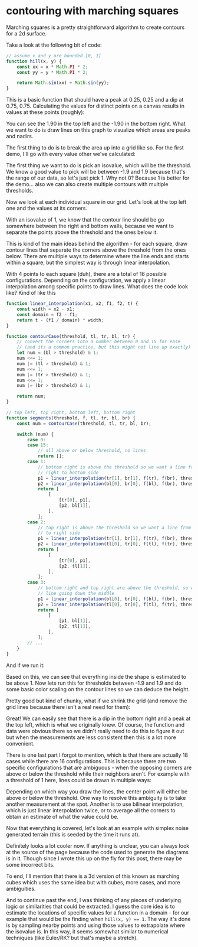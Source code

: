 # contouring with marching squares

<!-- markdownlint-disable no-inline-html no-space-in-emphasis code-block-style -->

<style>
    .template-body > canvas {
        width: 60%;
        aspect-ratio: 1/1;
        transform: translateX(30%);
    }
</style>

Marching squares is a pretty straightforward algorithm to create contours for a
2d surface.

Take a look at the following bit of code:

```js
// assume x and y are bounded [0, 1]
function hill(x, y) {
	const xx = x * Math.PI * 2;
	const yy = y * Math.PI * 2;

	return Math.sin(xx) + Math.sin(yy);
}
```

<script>
    function hill(x, y) {
        const xx = x * Math.PI * 2;
        const yy = y * Math.PI * 2;

        return Math.sin(xx) + Math.sin(yy);
    }
</script>

<script>
    function clearCanvas(id) {
        const canvas = document.getElementById(id);
        const ctx = canvas.getContext("2d");
        ctx.fillStyle = "#ffffff";
        ctx.fillRect(0, 0, canvas.width, canvas.height);
        ctx.fillStyle = ctx.strokeStyle = "#000000";

        return canvas;
    }
    function linear_interpolation(x1, x2, f1, f2, t) {
        const width = x2 - x1;
        const domain = f2 - f1;
        return (t - f1) / domain * width + x1;
    }

    function contourCase(threshold, f, tl, tr, bl, br) {
        let num = f(bl) > threshold & 1;
        num <<= 1;
        num |= f(tl) > threshold & 1;
        num <<= 1;
        num |= f(tr) > threshold & 1;
        num <<= 1;
        num |= f(br) > threshold & 1;

        return num;
    }

    // top left, top right, bottom left, bottom right
    function segments(threshold, f, tl, tr, bl, br) {
        const num = contourCase(threshold, f, tl, tr, bl, br);
        let p1, p2, p3, p4

        switch (num) {
            case 1:
            case 14:
                p1 = linear_interpolation(tr[1], br[1], f(tr), f(br), threshold);
                p2 = linear_interpolation(bl[0], br[0], f(bl), f(br), threshold);
                return [[[tr[0], p1], [p2, bl[1]]]];
            case 2:
            case 13:
                p1 = linear_interpolation(tr[1], br[1], f(tr), f(br), threshold);
                p2 = linear_interpolation(tl[0], tr[0], f(tl), f(tr), threshold);
                return [[[tr[0], p1], [p2, tl[1]]]];
            case 3:
            case 12:
                p1 = linear_interpolation(bl[0], br[0], f(bl), f(br), threshold);
                p2 = linear_interpolation(tl[0], tr[0], f(tl), f(tr), threshold);
                return [[[p1, bl[1]], [p2, tl[1]]]];
            case 4:
            case 11:
                p1 = linear_interpolation(tl[0], tr[0], f(tl), f(tr), threshold);
                p2 = linear_interpolation(tl[1], bl[1], f(tl), f(bl), threshold);
                return [[[p1, tl[1]], [tl[0], p2]]];
            case 5:
            case 10:
                const saddle =  (f(tl) + f(tr) + f(bl) + f(br)) / 4;
                if (saddle > threshold && f(tr) > threshold ||
                    saddle < threshold && f(tr) < threshold) {
                    p1 = linear_interpolation(tl[0], tr[0], f(tl), f(tr), threshold);
                    p2 = linear_interpolation(tl[1], bl[1], f(tl), f(bl), threshold);
                    p3 = linear_interpolation(tr[1], br[1], f(tr), f(br), threshold);
                    p4 = linear_interpolation(bl[0], br[0], f(bl), f(br), threshold);
                    return [[[tr[0], p1], [p2, bl[1]]],
                            [[p3, tl[1]], [tl[0], p4]]];
                } else {
                    p1 = linear_interpolation(tr[1], br[1], f(tr), f(br), threshold);
                    p2 = linear_interpolation(tl[0], tr[0], f(tl), f(tr), threshold);
                    p3 = linear_interpolation(tl[1], bl[1], f(tl), f(bl), threshold);
                    p4 = linear_interpolation(bl[0], br[0], f(bl), f(br), threshold);
                    return [[[tr[0], p1], [p2, tl[1]]],
                            [[tl[0], p3], [p4, bl[1]]]];
                }
            case 6:
            case 9:
                p1 = linear_interpolation(tl[1], bl[1], f(tl), f(bl), threshold);
                p2 = linear_interpolation(tr[1], br[1], f(tr), f(br), threshold);
                return [[[tl[0], p1], [tr[0], p2]]];
            case 7:
            case 8:
                p1 = linear_interpolation(tl[1], bl[1], f(tl), f(bl), threshold);
                p2 = linear_interpolation(bl[0], br[0], f(bl), f(br), threshold);
                return [[[tl[0], p1], [p2, bl[1]]]];
        }

        // 0 and 15
        return [];
    }

</script>

This is a basic function that should have a peak at 0.25, 0.25 and a dip at
0.75, 0.75. Calculating the values for distinct points on a canvas results in
values at these points (roughly):

<canvas id="measurements" width="1000" height="1000">
</canvas>
<script type="module">
    const canvas = clearCanvas("measurements");
    const ctx = canvas.getContext("2d");

    for (let i = 0; i <= 1; i += 0.1) {
        for (let j = 0; j <= 1; j += 0.1) {
            const val = hill(i, j).toFixed(2);
            ctx.font = `${canvas.width / 50}px monospace`;
            ctx.textAlign = i === 0
                ? "left"
                : i > 0.9
                ? "right"
                : "center";
            ctx.textBaseline = j === 0
                ? "top"
                : j > 0.9
                ? "bottom"
                : "middle";
            ctx.fillText(val, i * canvas.width, j * canvas.height);
        }
    }

</script>

You can see the 1.90 in the top left and the -1.90 in the bottom right. What we
want to do is draw lines on this graph to visualize which areas are peaks and
nadirs.

The first thing to do is to break the area up into a grid like so. For the first
demo, I'll go with every value other we've calculated:

<canvas id="gridded" width="1000" height="1000">
</canvas>
<script type="module">
    const canvas = clearCanvas("gridded");
    const ctx = canvas.getContext("2d");

    for (let i = 0; i <= 1; i += 0.2) {
        const w = Math.max(0, i * canvas.width - 1);
        ctx.fillRect(w, 0, 1, canvas.height);
    }
    for (let j = 0; j <= 1; j += 0.2) {
        const h = Math.max(0, j * canvas.height - 1);
        ctx.fillRect(0, h, canvas.width, 1);
    }

</script>

The first thing we want to do is pick an isovalue, which will be the threshold.
We know a good value to pick will be between -1.9 and 1.9 because that's the
range of our data, so let's just pick 1. Why not 0? Because 1 is better for the
demo... also we can also create multiple contours with multiple thresholds.

Now we look at each individual square in our grid. Let's look at the top left
one and the values at its corners.

<canvas id="top-left-square" width="1000" height="1000">
</canvas>
<script type="module">
    const canvas = clearCanvas("top-left-square");
    const ctx = canvas.getContext("2d");
    ctx.font = `${canvas.width / 35}px monospace`;
    ctx.textAlign = "center";
    ctx.fillText(
        `hill(0, 0)=${hill(0, 0).toFixed(2)}`,
        canvas.width * 0.3,
        canvas.height * 0.3 - 5,
    );
    ctx.fillText(
        `hill(0.2, 0)=${hill(0.2, 0).toFixed(2)}`,
        canvas.width * 0.7,
        canvas.height * 0.3 - 5,
    );
    ctx.textBaseline = "top";
    ctx.fillText(
        `hill(0, 0.2)=${hill(0, 0.2).toFixed(2)}`,
        canvas.width * 0.3,
        canvas.height * 0.7 + 5,
    );
    ctx.fillText(
        `hill(0.2, 0.2)=${hill(0.2, 0.2).toFixed(2)}`,
        canvas.width * 0.7,
        canvas.height * 0.7 + 5,
    );

    ctx.fillRect(
        canvas.width * 0.3,
        canvas.height * 0.3,
        canvas.width * 0.4,
        1,
    );
    ctx.fillRect(
        canvas.width * 0.3,
        canvas.height * 0.3,
        1,
        canvas.height * 0.4,
    );
    ctx.fillRect(
        canvas.width * 0.3,
        canvas.height * 0.7,
        canvas.width * 0.4,
        1,
    );
    ctx.fillRect(
        canvas.width * 0.7,
        canvas.height * 0.3,
        1,
        canvas.height * 0.4,
    );

</script>

With an isovalue of 1, we know that the contour line should be go somewhere
between the right and bottom walls, because we want to separate the points above
the threshold and the ones below it.

This is kind of the main ideas behind the algorithm - for each square, draw
contour lines that separate the corners above the threshold from the ones below.
There are multiple ways to determine where the line ends and starts within a
square, but the simplest way is through linear interpolation.

<canvas id="top-left-square-2" width="1000" height="1000">
</canvas>
<script type="module">
    const canvas = clearCanvas("top-left-square-2");
    const ctx = canvas.getContext("2d");
    ctx.font = `${canvas.width / 35}px monospace`;
    ctx.textAlign = "center";
    ctx.fillText(
        hill(0, 0).toFixed(2),
        canvas.width * 0.3,
        canvas.height * 0.3 - 5,
    );
    ctx.textBaseline = "top";
    ctx.fillText(
        hill(0, 0.2).toFixed(2),
        canvas.width * 0.3,
        canvas.height * 0.7 + 5,
    );

    ctx.fillRect(
        canvas.width * 0.3,
        canvas.height * 0.3,
        canvas.width * 0.4,
        1,
    );
    ctx.fillRect(
        canvas.width * 0.3,
        canvas.height * 0.3,
        1,
        canvas.height * 0.4,
    );
    ctx.fillRect(
        canvas.width * 0.3,
        canvas.height * 0.7,
        canvas.width * 0.4,
        1,
    );
    ctx.fillRect(
        canvas.width * 0.7,
        canvas.height * 0.3,
        1,
        canvas.height * 0.4,
    );

    ctx.textAlign = "left";
    ctx.textBaseline = "middle";
    for (let i = 0; i <= 1; i += 0.1) {
        ctx.fillText(
            (0.95 + 0.95 * i).toFixed(2),
            canvas.width * 0.7 + 25,
            canvas.height * 0.3 + canvas.height * 0.4 * i,
        );
        ctx.fillRect(
            canvas.width * 0.7,
            canvas.height * 0.3 + canvas.height * 0.4 * i,
            20,
            1
        );

    }

    ctx.beginPath();
    ctx.moveTo(
        canvas.width * 0.7,
        canvas.height * 0.3 + canvas.height * 0.4 * (0.05 / 0.95)
    );
    ctx.lineTo(
        canvas.width * 0.3 + canvas.width * 0.4 * (0.05 / 0.95),
        canvas.height * 0.7,
    );
    ctx.stroke();

</script>

With 4 points to each square (duh), there are a total of 16 possible
configurations. Depending on the configuration, we apply a linear interpolation
among specific points to draw lines. What does the code look like? Kind of like
this

```js
function linear_interpolation(x1, x2, f1, f2, t) {
	const width = x2 - x1;
	const domain = f2 - f1;
	return t - (f1 / domain) * width;
}

function contourCase(threshold, tl, tr, bl, tr) {
	// convert the corners into a number between 0 and 15 for ease
	// (and its a common practice, but this might not line up exactly)
	let num = (bl > threshold) & 1;
	num <<= 1;
	num |= (tl > threshold) & 1;
	num <<= 1;
	num |= (tr > threshold) & 1;
	num <<= 1;
	num |= (br > threshold) & 1;

	return num;
}

// top left, top right, bottom left, bottom right
function segments(threshold, f, tl, tr, bl, br) {
	const num = contourCase(threshold, tl, tr, bl, br);

	switch (num) {
		case 0:
		case 15:
			// all above or below threshold, no lines
			return [];
		case 1:
			// bottom right is above the threshold so we want a line from the
			// right to bottom side
			p1 = linear_interpolation(tr[1], br[1], f(tr), f(br), threshold);
			p2 = linear_interpolation(bl[0], br[0], f(bl), f(br), threshold);
			return [
				[
					[tr[0], p1],
					[p2, bl[1]],
				],
			];
		case 2:
			// top right is above the threshold so we want a line from the top
			// to right side
			p1 = linear_interpolation(tr[1], br[1], f(tr), f(br), threshold);
			p2 = linear_interpolation(tl[0], tr[0], f(tl), f(tr), threshold);
			return [
				[
					[tr[0], p1],
					[p2, tl[1]],
				],
			];
		case 3:
			// bottom right and top right are above the threshold, so we want a
			// line going down the middle
			p1 = linear_interpolation(bl[0], br[0], f(bl), f(br), threshold);
			p2 = linear_interpolation(tl[0], tr[0], f(tl), f(tr), threshold);
			return [
				[
					[p1, bl[1]],
					[p2, tl[1]],
				],
			];
		// ...
	}
}
```

And if we run it:

<canvas id="contoured-1" width="1000" height="1000">
</canvas>
<script type="module">
    const canvas = clearCanvas("contoured-1");
    const ctx = canvas.getContext("2d");

    for (let i = 0; i <= 1; i += 0.2) {
        const w = Math.max(0, i * canvas.width - 1);
        ctx.fillRect(w, 0, 1, canvas.height);
    }

    for (let j = 0; j <= 1; j += 0.2) {
        const h = Math.max(0, j * canvas.height - 1);
        ctx.fillRect(0, h, canvas.width, 1);
    }

    for (let i = 0; i < 1; i += 0.2) {
        for (let j = 0; j < 1; j += 0.2) {
            const lines = segments(
                1,
                p => hill(p[0], p[1]),
                [i, j],
                [i + 0.2, j],
                [i, j + 0.2],
                [i + 0.2, j + 0.2],
            );
            for (const [start, end] of lines) {
                ctx.beginPath();
                ctx.moveTo(canvas.width * start[0], canvas.height * start[1]);
                ctx.lineTo(canvas.width * end[0], canvas.height * end[1]);
                ctx.stroke();
            }
        }
    }

</script>

Based on this, we can see that everything inside the shape is estimated to be
above 1. Now lets run this for thresholds between -1.9 and 1.9 and do some basic
color scaling on the contour lines so we can deduce the height.

<canvas id="contoured-2" width="1000" height="1000">
</canvas>
<script type="module">
    const canvas = clearCanvas("contoured-2");
    const ctx = canvas.getContext("2d");
    const step = 0.2;

    for (let i = 0; i <= 1; i += step) {
        const w = Math.max(0, i * canvas.width - 1);
        ctx.fillRect(w, 0, 1, canvas.height);
    }

    for (let j = 0; j <= 1; j += step) {
        const h = Math.max(0, j * canvas.height - 1);
        ctx.fillRect(0, h, canvas.width, 1);
    }

    for (let t = 0; t <= 1; t += 0.05) {
        const val = Math.floor(0xff * (1 - t)).toString(16).padStart(2, 0);
        ctx.strokeStyle = `#${val}${val}${val}`;
        const threshold = (t - 0.5) * 3.8;
        for (let i = 0; i < 1; i += step) {
            for (let j = 0; j < 1; j += step) {
                const lines = segments(
                    threshold,
                    p => hill(p[0], p[1]),
                    [i, j],
                    [i + step, j],
                    [i, j + step],
                    [i + step, j + step],
                );
                for (const [start, end] of lines) {
                    ctx.beginPath();
                    ctx.moveTo(canvas.width * start[0], canvas.height * start[1]);
                    ctx.lineTo(canvas.width * end[0], canvas.height * end[1]);
                    ctx.stroke();
                }
            }
        }
    }

</script>

Pretty good but kind of chunky, what if we shrink the grid (and remove the grid
lines because there isn't a real need for them):

<canvas id="contoured-3" width="1000" height="1000">
</canvas>
<script type="module">
    const canvas = clearCanvas("contoured-3");
    const ctx = canvas.getContext("2d");
    const step = 0.01;

    for (let t = 0; t <= 1; t += 0.05) {
        const val = Math.floor(0xff * (1 - t)).toString(16).padStart(2, 0);
        ctx.strokeStyle = `#${val}${val}${val}`;
        const threshold = (t - 0.5) * 3.8;
        for (let i = 0; i < 1; i += step) {
            for (let j = 0; j < 1; j += step) {
                const lines = segments(
                    threshold,
                    p => hill(p[0], p[1]),
                    [i, j],
                    [i + step, j],
                    [i, j + step],
                    [i + step, j + step],
                );
                for (const [start, end] of lines) {
                    ctx.beginPath();
                    ctx.moveTo(canvas.width * start[0], canvas.height * start[1]);
                    ctx.lineTo(canvas.width * end[0], canvas.height * end[1]);
                    ctx.stroke();
                }
            }
        }
    }

</script>

Great! We can easily see that there is a dip in the bottom right and a peak at
the top left, which is what we originally knew. Of course, the function and data
were obvious there so we didn't really need to do this to figure it out but when
the measurements are less consistent then this is a lot more convenient.

There is one last part I forgot to mention, which is that there are actually 18
cases while there are 16 configurations. This is because there are two specific
configurations that are ambiguous - when the opposing corners are above or below
the threshold while their neighbors aren't. For example with a threshold of 1
here, lines could be drawn in multiple ways:

<canvas id="saddle" width="1000" height="1000">
</canvas>
<script type="module">
    const canvas = clearCanvas("saddle");
    const ctx = canvas.getContext("2d");
    ctx.font = `${canvas.width / 35}px monospace`;
    ctx.textAlign = "center";
    ctx.fillText(
        "0",
        canvas.width * 0.3,
        canvas.height * 0.3 - 5,
    );
    ctx.fillText(
        "2",
        canvas.width * 0.7,
        canvas.height * 0.3 - 5,
    );
    ctx.textBaseline = "top";
    ctx.fillText(
        "2",
        canvas.width * 0.3,
        canvas.height * 0.7 + 5,
    );
    ctx.fillText(
        "0",
        canvas.width * 0.7,
        canvas.height * 0.7 + 5,
    );

    ctx.fillRect(
        canvas.width * 0.3,
        canvas.height * 0.3,
        canvas.width * 0.4,
        1,
    );
    ctx.fillRect(
        canvas.width * 0.3,
        canvas.height * 0.3,
        1,
        canvas.height * 0.4,
    );
    ctx.fillRect(
        canvas.width * 0.3,
        canvas.height * 0.7,
        canvas.width * 0.4,
        1,
    );
    ctx.fillRect(
        canvas.width * 0.7,
        canvas.height * 0.3,
        1,
        canvas.height * 0.4,
    );

    ctx.strokeStyle = "red";
    ctx.beginPath();
    ctx.moveTo(
        canvas.width * 0.7,
        canvas.height * 0.5,
    );
    ctx.lineTo(
        canvas.width * 0.5,
        canvas.height * 0.7,
    );
    ctx.moveTo(
        canvas.width * 0.3,
        canvas.height * 0.5,
    );
    ctx.lineTo(
        canvas.width * 0.5,
        canvas.height * 0.3,
    );
    ctx.stroke();

    ctx.strokeStyle = "blue";
    ctx.beginPath();
    ctx.moveTo(
        canvas.width * 0.7,
        canvas.height * 0.5,
    );
    ctx.lineTo(
        canvas.width * 0.5,
        canvas.height * 0.3,
    );
    ctx.moveTo(
        canvas.width * 0.5,
        canvas.height * 0.7,
    );
    ctx.lineTo(
        canvas.width * 0.3,
        canvas.height * 0.5,
    );
    ctx.stroke();

</script>

Depending on which way you draw the lines, the center point will either be above
or below the threshold. One way to resolve this ambiguity is to take another
measurement at the spot. Another is to use bilinear interpolation, which is just
linear interpolation twice, or to average all the corners to obtain an estimate
of what the value could be.

Now that everything is covered, let's look at an example with simplex noise
generated terrain (this is seeded by the time it runs at).

<canvas id="simplex" width="1000" height="1000">
</canvas>
<script type="module">
    const canvas = clearCanvas("simplex");
    const ctx = canvas.getContext("2d");
    const step = 0.02;

    // simplex noise function from https://github.com/attilabuti/SimplexNoise
    let b, s, c, _, d, t, r, p, v, k, i, j, g, w, z, h, u, q;
    b=(x,y,o,a,f,e,l)=>(r=_=>o--?(v+=a*((x,y)=>(k=(x,y,i,j,t=.5-x*x-y*y)=>t>=0&&t**4*(h=p[i+p[j&c]&c]%12&15,u=h<8?x:y,v=h<4?y:0,(h&1?-u:u)+(h&2?-v:v)),70*(k(w=x-((i=~~(x+(s=(x+y)*.5*(d-1))))-(t=(i+(j=~~(y+s)))*(g=(3-d)/6))),z=y-(j-t),i&=c,j&=c)+k(w-(q=w>z)+g,z-!q+g,i+q,j+!q)+k(w-1+2*g,z-1+2*g,i+1,j+1))))(x*f,y*f),r(a*=e,f*=l)):v)(v=0);s=a=>{_=(m=>_=>((t=(t=m((t=m(t=(a=(a|0)+0x9e3779b9|0)^a>>>16,569420461))^t>>>15,0x735a2d97))^t>>>15)>>>0)/4294967296)(Math.imul,c=255);p=[...Array(c+1).keys()].map((v,i,q,h=q[r=i+~~(_(d=3**.5)*(c+1-i))])=>(q[r]=v,h))}

    s(Date.now());

    for (let t = 0; t <= 1; t += 0.05) {
        const val = Math.floor(0xff * (1 - t)).toString(16).padStart(2, 0);
        ctx.strokeStyle = `#${val}${val}${val}`;
        const threshold = (t - 0.5) * 2;
        for (let i = 0; i < 1; i += step) {
            for (let j = 0; j < 1; j += step) {
                const lines = segments(
                    threshold,
                    p => b(p[0], p[1], 10, 1, 1, 0.25, 0.5),
                    [i, j],
                    [i + step, j],
                    [i, j + step],
                    [i + step, j + step],
                );
                for (const [start, end] of lines) {
                    ctx.beginPath();
                    ctx.moveTo(canvas.width * start[0], canvas.height * start[1]);
                    ctx.lineTo(canvas.width * end[0], canvas.height * end[1]);
                    ctx.stroke();
                }
            }
        }
    }

</script>

Definitely looks a lot cooler now. If anything is unclear, you can always look
at the source of the page because the code used to generate the diagrams is in
it. Though since I wrote this up on the fly for this post, there may be some
incorrect bits.

To end, I'll mention that there is a 3d version of this known as marching cubes
which uses the same idea but with cubes, more cases, and more ambiguities.

And to continue past the end, I was thinking of any pieces of underlying logic
or similarities that could be extracted. I guess the core idea is to estimate
the locations of specific values for a function in a domain - for our example
that would be the finding when `hill(x, y) == 1`. The way it's done is by
sampling nearby points and using those values to extrapolate where the isovalue
is. In this way, it seems somewhat similar to numerical techniques (like
Euler/RK? but that's maybe a stretch).
